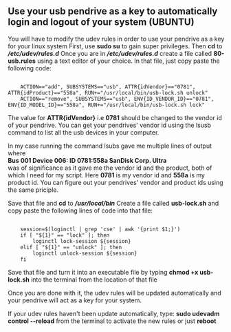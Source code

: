 ## Use your usb pendrive as a key to automatically login and logout of your system (UBUNTU)

You will have to modify the udev rules in order to use your pendrive as a key for your linux system
First, use **sudo su** to gain super privileges.
Then **cd** to **_/etc/udev/rules.d_**
Once you are in **_/etc/udev/rules.d_** create a file called **80-usb.rules** using a text editor of your choice.
In that file, just copy paste the following code:

<code>
    ACTION=="add", SUBSYSTEMS=="usb", ATTR{idVendor}=="0781", ATTR{idProduct}=="558a", RUN+="/usr/local/bin/usb-lock.sh unlock"
    ACTION=="remove", SUBSYSTEMS=="usb", ENV{ID_VENDOR_ID}=="0781", ENV{ID_MODEL_ID}=="558a", RUN+="/usr/local/bin/usb-lock.sh lock"
</code>

<p>
    The value for <b>ATTR{idVendor}</b> i.e <b>0781</b> should be changed to the vendor id of your pendrive. You can get your pendrives' vendor id using the lsusb command to list all the usb devices in your computer.
</p>

<p>
    In my case running the command lsubs gave me multiple lines of output where <br/> 
    <b>Bus 001 Device 006: ID 0781:558a SanDisk Corp. Ultra</b> <br/> was of significance as it gave me the vendor id and the product, both of which I need for my script. Here <b>0781</b> is my vendor id and <b>558a</b> is my product id. You can figure out your pendrives' vendor and product ids using the same priciple.
</p>

Save that file and **cd** to **_/usr/local/bin_**
Create a file called **usb-lock.sh** and copy paste the following lines of code into that file:

<code>
    session=$(loginctl | grep 'cse' | awk '{print $1;}')
    if [ "${1}" == "lock" ]; then
        loginctl lock-session ${session}
    elif [ "${1}" == "unlock" ]; then
        loginctl unlock-session ${session}
    fi
</code>

Save that file and turn it into an executable file by typing **chmod +x usb-lock.sh** into the terminal from the location of that file

Once you are done with it, the udev rules will be updated automatically and your pendrive will act as a key for your system.

If your udev rules haven't been update automatically, type:
**sudo udevadm control --reload** from the terminal to activate the new rules or just **reboot**
